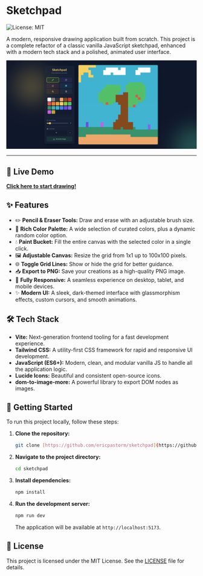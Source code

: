 # Sketchpad

![License: MIT](https://img.shields.io/badge/License-MIT-yellow.svg)

A modern, responsive drawing application built from scratch. This project is a complete refactor of a classic vanilla JavaScript sketchpad, enhanced with a modern tech stack and a polished, animated user interface.

![Sketchpad Demo](./public/screenshot.png)

---

## 🚀 Live Demo

**[Click here to start drawing!](https://ericpastorm.github.io/sketchpad/)**

## ✨ Features

-   ✏️ **Pencil & Eraser Tools:** Draw and erase with an adjustable brush size.
-   🎨 **Rich Color Palette:** A wide selection of curated colors, plus a dynamic random color option.
-   💧 **Paint Bucket:** Fill the entire canvas with the selected color in a single click.
-   🖼️ **Adjustable Canvas:** Resize the grid from 1x1 up to 100x100 pixels.
-   🌐 **Toggle Grid Lines:** Show or hide the grid for better guidance.
-   📥 **Export to PNG:** Save your creations as a high-quality PNG image.
-   📱 **Fully Responsive:** A seamless experience on desktop, tablet, and mobile devices.
-   ✨ **Modern UI:** A sleek, dark-themed interface with glassmorphism effects, custom cursors, and smooth animations.

## 🛠️ Tech Stack

-   **Vite:** Next-generation frontend tooling for a fast development experience.
-   **Tailwind CSS:** A utility-first CSS framework for rapid and responsive UI development.
-   **JavaScript (ES6+):** Modern, clean, and modular vanilla JS to handle all the application logic.
-   **Lucide Icons:** Beautiful and consistent open-source icons.
-   **dom-to-image-more:** A powerful library to export DOM nodes as images.

## 🏁 Getting Started

To run this project locally, follow these steps:

1.  **Clone the repository:**
    ```bash
    git clone [https://github.com/ericpastorm/sketchpad](https://github.com/ericpastorm/sketchpad)
    ```

2.  **Navigate to the project directory:**
    ```bash
    cd sketchpad
    ```

3.  **Install dependencies:**
    ```bash
    npm install
    ```

4.  **Run the development server:**
    ```bash
    npm run dev
    ```
    The application will be available at `http://localhost:5173`.

## 📄 License

This project is licensed under the MIT License. See the [LICENSE](LICENSE) file for details.